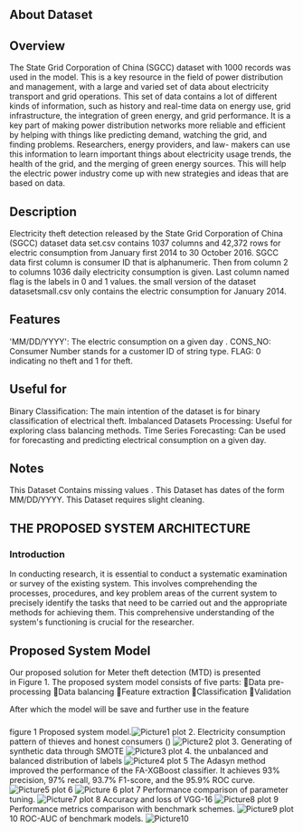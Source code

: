## About Dataset
## Overview
The State Grid Corporation of China (SGCC) dataset with 1000 records was used in the
model. This is a key resource in the field of power distribution and management, with a large and
varied set of data about electricity transport and grid operations. This set of data contains a lot of
different kinds of information, such as history and real-time data on energy use, grid
infrastructure, the integration of green energy, and grid performance. It is a key part of making
power distribution networks more reliable and efficient by helping with things like predicting
demand, watching the grid, and finding problems. Researchers, energy providers, and law-
makers can use this information to learn important things about electricity usage trends, the
health of the grid, and the merging of green energy sources. This will help the electric power
industry come up with new strategies and ideas that are based on data.

## Description
Electricity theft detection released by the State Grid Corporation of China (SGCC) dataset data set.csv contains 1037 columns and 42,372 rows for electric consumption from January first 2014 to 30 October 2016. SGCC data first column is consumer ID that is alphanumeric. Then from column 2 to columns 1036 daily electricity consumption is given. Last column named flag is the labels in 0 and 1 values. the small version of the dataset datasetsmall.csv only contains the electric consumption for January 2014.

## Features
'MM/DD/YYYY': The electric consumption on a given day .
CONS_NO: Consumer Number stands for a customer ID of string type.
FLAG: 0 indicating no theft and 1 for theft.

## Useful for
Binary Classification: The main intention of the dataset is for binary classification of electrical theft.
Imbalanced Datasets Processing: Useful for exploring class balancing methods.
Time Series Forecasting: Can be used for forecasting and predicting electrical consumption on a given day.

## Notes
This Dataset Contains missing values .
This Dataset has dates of the form MM/DD/YYYY.
This Dataset requires slight cleaning.

## THE PROPOSED SYSTEM ARCHITECTURE
### Introduction
 In conducting research, it is essential to conduct a systematic examination or survey of the existing system. This involves comprehending the processes, procedures, and key problem areas of the current system to precisely identify the tasks that need to be carried out and the appropriate methods for achieving them. This comprehensive understanding of the system's functioning is crucial for the researcher.
 
 ## Proposed System Model
  Our proposed solution for Meter theft detection (MTD) is presented in Figure 1. The proposed system model consists of five parts: 
Data pre-processing
Data balancing
Feature extraction
Classification
Validation

After which the model will be save and further use in the feature

### 
figure 1 Proposed system model.![Picture1](https://github.com/hamsukydev/Electricity_theft_detection/assets/97235843/b4c4091d-10c7-4955-9ecd-270876904da6)
plot 2. Electricity consumption pattern of thieves and honest consumers () ![Picture2](https://github.com/hamsukydev/Electricity_theft_detection/assets/97235843/80f1773c-66d4-43a4-8f22-20002200fc56)
plot 3. Generating of synthetic data through SMOTE ![Picture3](https://github.com/hamsukydev/Electricity_theft_detection/assets/97235843/632d6f78-dc9a-4af6-85ce-f5923371f2ea)
plot 4. the unbalanced and balanced distribution of labels ![Picture4](https://github.com/hamsukydev/Electricity_theft_detection/assets/97235843/3562705f-8b27-4004-bfe5-600faca17b5b)
plot 5 The Adasyn method improved the performance of the FA-XGBoost classifier. It achieves 93% precision, 97% recall, 93.7% F1-score, and the 95.9% ROC curve. ![Picture5](https://github.com/hamsukydev/Electricity_theft_detection/assets/97235843/e66fa628-0ca1-412c-9ef0-c24b74f1c075)
plot 6  ![Picture 6](https://github.com/hamsukydev/Electricity_theft_detection/assets/97235843/ea084a96-9aa1-4cb5-870d-976b05df8c62)
plot 7 Performance comparison of parameter tuning.  ![Picture7](https://github.com/hamsukydev/Electricity_theft_detection/assets/97235843/24167411-c334-486e-ba19-96c2544c74e3)
plot 8  Accuracy and loss of VGG-16 ![Picture8](https://github.com/hamsukydev/Electricity_theft_detection/assets/97235843/fd74474d-7f92-4dec-889c-5f7b1b1325b7)
plot 9 Performance metrics comparison with benchmark schemes.  ![Picture9](https://github.com/hamsukydev/Electricity_theft_detection/assets/97235843/bc52cd79-6470-47b7-9b78-a16d3d88aef2)
plot 10 ROC-AUC of benchmark models. ![Picture10](https://github.com/hamsukydev/Electricity_theft_detection/assets/97235843/ced4c87f-afc7-4365-9b9c-911fce555a37)
